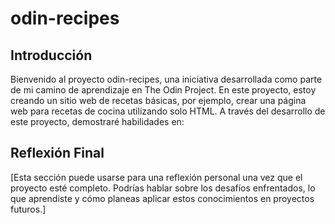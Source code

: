 # odin-recipes

## Introducción

Bienvenido al proyecto odin-recipes, una iniciativa desarrollada como parte de mi camino de aprendizaje en The Odin Project. En este proyecto, estoy creando un sitio web de recetas básicas, por ejemplo, crear una página web para recetas de cocina utilizando solo HTML.
A través del desarrollo de este proyecto, demostraré habilidades en:


## Reflexión Final

[Esta sección puede usarse para una reflexión personal una vez que el proyecto esté completo. Podrías hablar sobre los desafíos enfrentados, lo que aprendiste y cómo planeas aplicar estos conocimientos en proyectos futuros.]


